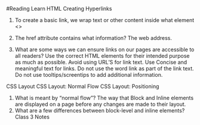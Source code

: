 #Reading
Learn HTML
Creating Hyperlinks
1.	To create a basic link, we wrap text or other content inside what element 
<>

2.	The href attribute contains what information?
The web address.

3.	What are some ways we can ensure links on our pages are accessible to all readers?
Use the correct HTML elements for their intended purpose as much as possible.
Avoid using URL’S for link text.
Use Concise and meaningful text for links.
Do not use the word link as part of the link text.
Do not use tooltips/screentips to add additional information.



CSS Layout
CSS Layout: Normal Flow CSS Layout: Positioning
1.	What is meant by “normal flow”?
The way that Block and Inline elements are displayed on a page before any changes are made to their layout.
2.	What are a few differences between block-level and inline elements?
 Class 3 Notes 
